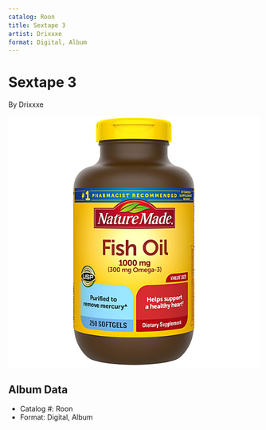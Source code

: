 ```yaml
---
catalog: Roon
title: Sextape 3
artist: Drixxxe
format: Digital, Album
---
```


# Sextape 3

By Drixxxe

![](../../assets/albumcovers/Drixxxe-Sextape_3.png)

## Album Data

- Catalog #: Roon
- Format: Digital, Album

